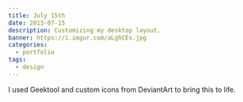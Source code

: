 ```yaml
---
title: July 15th
date: 2013-07-15
description: Customizing my desktop layout.
banner: https://i.imgur.com/aLghCEs.jpg
categories:
  - portfolio
tags:
  - design
---
```


I used Geektool and custom icons from DeviantArt to bring this to life.
